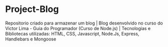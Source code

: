 # Project-Blog
 Repositorio criado para armazenar um blog | Blog desenvolvido no curso do Victor Lima - Guia do Programador (Curso de Node.js) | Tecnologias e Bibliotecas utilizadas: HTML, CSS, Javascript, Node.Js, Express, Handlebars e Mongoose
